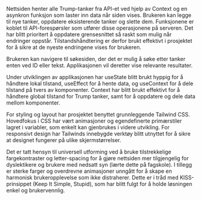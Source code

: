 Nettsiden henter alle Trump-tanker fra API-et ved hjelp av Context og en asynkron 
funksjon som laster inn data når siden vises. Brukeren kan legge til nye tanker, 
oppdatere eksisterende tanker og slette dem. Funksjonene er koblet til API-forespørsler 
som utfører disse operasjonene på serveren. Det har blitt prioritert å oppdatere 
grensesnittet så raskt som mulig når endringer oppstår. Tilstandshåndtering er derfor 
brukt effektivt i prosjektet for å sikre at de nyeste endringene vises for brukeren. 

Brukeren kan navigere til søkesiden, der det er mulig å søke etter tanker enten ved ID 
eller tekst. Applikasjonen vil deretter vise relevante resultater. 

Under utviklingen av applikasjonen har useState blitt brukt hyppig for å håndtere lokal 
tilstand, useEffect for å hente data, og useContext for å dele tilstand på tvers av 
komponenter. Context har blitt brukt effektivt for å håndtere global tilstand for Trump
tanker, samt for å oppdatere og dele data mellom komponenter. 

For styling og layout har prosjektet benyttet grunnleggende Tailwind CSS. Hovedfokus i 
CSS har vært animasjoner og egendefinerte primærstiler lagret i variabler, som enkelt 
kan gjenbrukes i videre utvikling. For responsivt design har Tailwinds innebygde verktøy 
blitt utnyttet for å sikre at designet fungerer på ulike skjermstørrelser.

Det er tatt hensyn til universell utforming ved å bruke tilstrekkelige fargekontraster og 
letter-spacing for å gjøre nettsiden mer tilgjengelig for dyslektikere og brukere med 
nedsatt syn (lærte dette på fagskole). I tillegg er sterke farger og overdrevne animasjoner 
unngått for å skape en harmonisk brukeropplevelse som ikke distraherer. Dette er i tråd 
med KISS-prinsippet (Keep It Simple, Stupid), som har blitt fulgt for å holde løsningen 
enkel og brukervennlig. 
